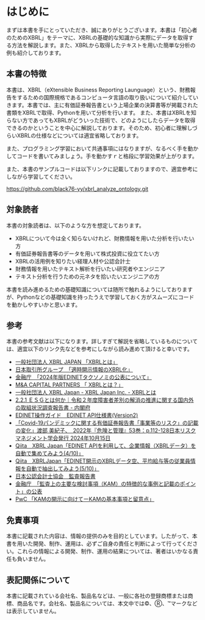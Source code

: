 # はじめに

まずは本書を手にとっていただき、誠にありがとうございます。本書は「初心者のためのXBRL」をテーマに、XBRLの基礎的な知識から実際にデータを取得する方法を解説します。また、XBRLから取得したテキストを用いた簡単な分析の例も紹介しております。

## 本書の特徴

本書は、XBRL（eXtensible Business Reporting Launguage）という、財務報告をするための国際規格であるコンピュータ言語の取り扱いについて紹介していきます。本書では、主に有価証券報告書という上場企業の決算書等が掲載された書類をXBRLで取得、Pythonを用いて分析を行います。
また、本書はXBRLを知らない方であってもXBRLがどういった技術で、どのようにしたらデータを取得できるのかということを中心に解説しております。そのため、初心者に理解しづらいXBRLの仕様などについては適宜省略しております。

また、プログラミング学習において共通事項にはなりますが、なるべく手を動かしてコードを書いてみましょう。手を動かすｒと格段に学習効果が上がります。

また、本書のサンプルコードは以下リンクに記載しておりますので、適宜参考にしながら学習してください。

https://github.com/black76-yy/xbrl_analyze_ontology.git

## 対象読者

本書の対象読者は、以下のような方を想定しております。

- XBRLについて今は全く知らないけれど、財務情報を用いた分析を行いたい方
- 有価証券報告書等のデータを用いて株式投資に役立てたい方
- XBRLの活用例を知りたい経理人材や公認会計士
- 財務情報を用いたテキスト解析を行いたい研究者やエンジニア
- テキスト分析を行うための元ネタを拾いたいエンジニアの方

本書を読み進めるための基礎知識については随所で触れるようにしておりますが、Pythonなどの基礎知識を持ったうえで学習しておく方がスムーズにコードを動かしやすいかと思います。

## 参考

本書の参考文献は以下になります。詳しすぎて解説を省略しているものについては、適宜以下のリンク先などを参考にしながら読み進めて頂けると幸いです。

- [一般社団法人 XBRL JAPAN 「XBRLとは」](https://www.xbrl.or.jp/modules/pico1/index.php?content_id=9)
- [日本取引所グループ　「適時開示情報のXBRL化」](https://www.jpx.co.jp/equities/listing/disclosure/xbrl/02.html)
- [金融庁　「2024年版EDINETタクソノミの公表について」](https://www.fsa.go.jp/search/20231211.html)
- [M&A CAPITAL PARTNERS 「 XBRLとは？」](https://www.ma-cp.com/about-ma/xbrl/)
- [一般社団法人 XBRL Japan - XBRL Japan Inc. - XBRLとは](https://www.xbrl.or.jp/modules/pico1/index.php?content_id=9)
- [2.2.1 ＥＳＧとは何か｜令和２年度障害者差別の解消の推進に関する国内外の取組状況調査報告書 - 内閣府](https://www8.cao.go.jp/shougai/suishin/tyosa/r02kokusai/h2_02_01.html#:~:text=ＥＳＧとは、Environment（環境,経営・事業活動を指す。)
- [EDINET操作ガイド　EDINET API仕様書(Version2)](https://disclosure2dl.edinet-fsa.go.jp/guide/static/disclosure/WZEK0110.html)
- [「Covid-19パンデミックに関する有価証券報告書「事業等のリスク」の記載の変化」渡部 美紀子、　2022年『危険と管理』53巻：p.112-128日本リスクマネジメント学会発行 2024年10月15日](https://www.jstage.jst.go.jp/article/jarms/53/0/53_112/_article/-char/ja/)
- [Qiita　XBRL Japan「EDINET APIを利用して、企業情報（XBRLデータ）を自動で集めてみよう(4/10)」](https://qiita.com/XBRLJapan/items/27e623b8ca871740f352)
- [Qiita　XBRLJapan「EDINET開示のXBRLデータ空、平均給与等の従業員情報を自動で抽出してみよう(5/10)」](https://qiita.com/XBRLJapan/items/b1e66f79d597df7b6037#122-xbrlparser%E3%81%AE%E3%82%A4%E3%83%B3%E3%82%B9%E3%83%88%E3%83%BC%E3%83%AB)
- [日本公認会計士協会　監査報告書](https://jicpa.or.jp/cpainfo/introduction/keyword/post-77.html)
- [金融庁　「監査上の主要な検討事項（KAM）の特徴的な事例と記載のポイント」の公表](https://www.fsa.go.jp/news/r3/sonota/20220304-2/20220304-2.html)
- [PwC 「KAMの開示に向けてーKAMの基本事項と留意点」](https://www.pwc.com/jp/ja/knowledge/prmagazine/pwcs-view/202101/key-audit-matters-diclosure.html)

## 免責事項

本書に記載された内容は、情報の提供のみを目的としています。したがって、本書を用いた開発、制作、運用は、必ずご自身の責任と判断によって行ってください。これらの情報による開発、制作、運用の結果については、著者はいかなる責任も負いません。

## 表記関係について

本書に記載されている会社名、製品名などは、一般に各社の登録商標または商標、商品名です。会社名、製品名については、本文中では©、Ⓡ、™マークなどは表示していません。
